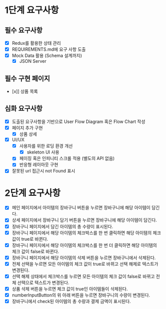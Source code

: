 # 1단계 요구사항

## 필수 요구사항

- [x] Redux를 활용한 상태 관리
- [x] REQUIREMENTS.md에 요구 사항 도출
- [x] Mock Data 활용 (Schema 설계까지)
  - [x] JSON Server

## 필수 구현 페이지

- [x]] 상품 목록

## 심화 요구사항

- [x] 도출된 요구사항을 기반으로 User Flow Diagram 혹은 Flow Chart 작성
- [x] 페이지 추가 구현
  - [x] 상품 상세
- [x] UI/UX
  - [x] 사용자를 위한 로딩 환경 개선
    - [x] skeleton UI 사용
  - [x] 페이징 혹은 인피니티 스크롤 적용 (별도의 API 없음)
  - [x] 반응형 레이아웃 구현
- [x] 잘못된 url 접근시 not Found 표시

# 2단계 요구사항

- [x] 메인 페이지에서 아이템의 장바구니 버튼을 누르면 장바구니에 해당 아이템이 담긴다.
- [x] 상세 페이지에서 장바구니 담기 버튼을 누르면 장바구니에 해당 아이템이 담긴다.
- [x] 장바구니 페이지에서 담긴 아이템의 총 수량이 표시된다.
- [x] 장바구니 페이지에서 해당 아이템의 체크박스를 한 번 클릭하면 해당 아이템의 체크 값이 true로 바뀐다.
- [x] 장바구니 페이지에서 해당 아이템의 체크박스를 한 번 더 클릭하면 해당 아이템의 체크 값이 false로 바뀐다.
- [x] 장바구니 페이지에서 해당 아이템의 삭제 버튼을 누르면 장바구니에서 삭제된다.
- [x] 전체 선택을 누르면 모든 아이템의 체크 값이 true로 바뀌고 선택 해제로 텍스트가 변경된다.
- [x] 선택 해제 상태에서 체크박스를 누르면 모든 아이템의 체크 값이 false로 바뀌고 전체 선택으로 텍스트가 변경된다.
- [x] 상품 삭제 버튼을 누르면 체크 값이 true인 아이템들이 삭제된다.
- [x] numberInputButton의 위 아래 버튼을 누르면 장바구니의 수량이 변경된다.
- [x] 장바구니에서 check된 아이템의 총 수량과 결제 금액이 표시된다.
